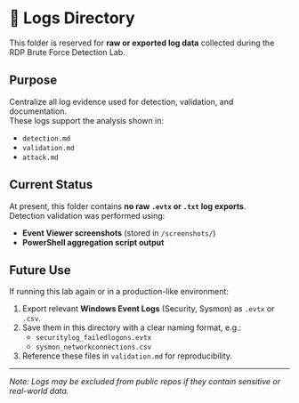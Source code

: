 # 📂 Logs Directory

This folder is reserved for **raw or exported log data** collected during the RDP Brute Force Detection Lab.

## Purpose
Centralize all log evidence used for detection, validation, and documentation.  
These logs support the analysis shown in:
- `detection.md`
- `validation.md`
- `attack.md`

## Current Status
At present, this folder contains **no raw `.evtx` or `.txt` log exports**.  
Detection validation was performed using:
- **Event Viewer screenshots** (stored in `/screenshots/`)
- **PowerShell aggregation script output**

## Future Use
If running this lab again or in a production-like environment:
1. Export relevant **Windows Event Logs** (Security, Sysmon) as `.evtx` or `.csv`.
2. Save them in this directory with a clear naming format, e.g.:
   - `securitylog_failedlogons.evtx`
   - `sysmon_networkconnections.csv`
3. Reference these files in `validation.md` for reproducibility.

---
*Note: Logs may be excluded from public repos if they contain sensitive or real-world data.*
